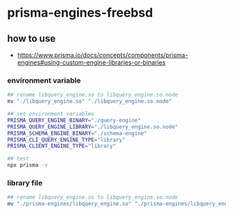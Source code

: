 # prisma-engines-freebsd

## how to use

- https://www.prisma.io/docs/concepts/components/prisma-engines#using-custom-engine-libraries-or-binaries

### environment variable

```sh
## rename libquery_engine.so to libquery_engine.so.node
mv "./libquery_engine.so" "./libquery_engine.so.node"

## set environment variables
PRISMA_QUERY_ENGINE_BINARY="./query-engine"
PRISMA_QUERY_ENGINE_LIBRARY="./libquery_engine.so.node"
PRISMA_SCHEMA_ENGINE_BINARY="./schema-engine"
PRISMA_CLI_QUERY_ENGINE_TYPE="library"
PRISMA_CLIENT_ENGINE_TYPE="library"

## test
npx prisma -v
```

### library file

```sh
## rename libquery_engine.so to libquery_engine.so.node
mv "./prisma-engines/libquery_engine.so" "./prisma-engines/libquery_engine-freebsd13.so.node"
```